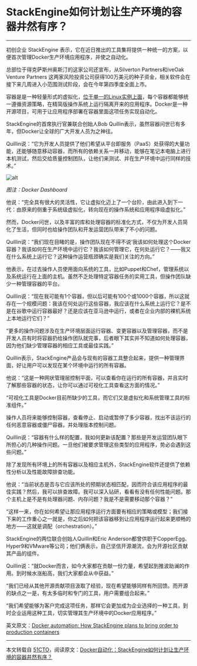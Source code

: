 # StackEngine如何计划让生产环境的容器井然有序？

---

初创企业 StackEngine 表示，它在近日推出的工具集将提供一种统一的方案，以便首次管理Docker生产环境应用程序，并使之自动化。

总部位于得克萨斯州奥斯汀的这家公司还宣布，从Silverton Partners和iveOak Venture Partners 这两家风险投资公司获得100万美元的种子资金，相关软件会在接下来几周进入小范围测试阶段，会在今年第四季度全面上市。

容器是是一种轻量形式的虚拟化，[位于单一的Linux实例上面](http://www.zdnet.com/docker-and-linux-containers-red-hat-opens-up-on-the-issues-7000031178/)，每个容器都能够统一遵循资源策略，在精简版操作系统上运行隔离开来的应用程序。Docker是一种开源项目，可用于让应用程序部署在容器里面这项任务实现自动化。

StackEngine的首席执行官兼联合创始人Bob Quillin表示，虽然容器问世已有多年，但Docker让全球的广大开发人员为之神往。

Quillin说：“它为开发人员提供了他们希望从平台即服务（PaaS）处获得的大量功能，还能够随意移动容器，而所有的依赖关系一并移动，能够在笔记本电脑上进行本机测试，然后交给质量控制团队，让他们来测试、并在生产环境中运行同样的技术。”

![alt](http://resource.docker.cn/stackengine.jpg)

*图注：Docker Dashboard*

他说：“完全具有很大的灵活性，它让虚拟化迈上了一个台阶，由此进入到下一代：由原来的侧重于系统级虚拟化，转向现在的操作系统和应用程序级虚拟化。”

然而，Docker问世，以及丰富的库和处理容器的标准化方式，不仅为开发人员简化了生活，但同时也给操作团队和开发运营团队带来了不小的问题。

Quillin说：“我们现在目睹的是，操作团队现在不得不说‘我该如何处理这个Docker容器？我该如何在生产环境中运行它？我该如何管理它，在何处运行它？――我又在什么系统上运行它？这种操作运营瓶颈确实是我们关注的方向。”

他表示，在过去操作人员使用面向系统的工具，比如Puppet和Chef，管理系统以及系统运行在上面的主机。虽然不乏处理特定容器任务的实用工具，但操作团队缺少一种管理容器的平台。

Quillin说：“现在我可能有1个容器，但以后可能有100个或1000个容器，所以这就存在一个规模问题：我该在何处运行这些容器，我应该在什么系统上运行它？是不是在谷歌中运行容器最好？还是应该在亚马逊中运行，或者在企业内部的裸机系统上本地运行它们？”

“更多的操作问题涉及在生产环境层面运行容器、变更容器以及管理容器，而不是开发人员有时将容器扔给操作团队就完事，后者眼下其实并不知道如何处理容器，因为他们缺少管理容器的相应工具或最佳实践。”

Quillin表示，StackEngine产品会与现有的容器工具整合起来，提供一种管理界面，好让用户可以发现在某个环境中运行的所有容器。

他说：“这是一种网状管理层控制平面，可以查看你在运行的所有容器，并且实时了解那些容器的状态，让你可以通过可视化工具查看这方面的情况。”

“可视化工具是Docker目前所缺少的工具，而它们又是虚拟化和系统管理工具的标准组件。”

操作人员将来能够控制容器，查看停止、启动或暂停了多少容器，找出不该运行的任何恶意容器或僵尸容器，并处理版本控制问题。

Quillin说：“容器有什么样的配置，我如何更新该配置？那些是开发运营团队眼下所担心的几种操作问题。一旦他们被要求管理这些类型的应用程序，势必会遇到这些问题。”

除了发现所有环境上的所有容器以及相应主机外，StackEngine软件还提供了依赖性分析以及性能故障排查功能。

他说：“当前状态是否与它应该所处的预期状态相匹配，因而符合该应用程序的最佳实践？然后，我可以排查故障。我可以深入钻研，看看有没有任何性能问题。那个主机上是不是有处理器问题、内存问题？我是不是需要移动那个容器？”

“这样一来，你在如何希望让那应用程序运行方面要有相应的策略或模型；我们接下来的工作重心之一就是，你之后如何把该容器移到让应用程序运行起来更顺畅的地方――这就是调配（orchestration）。”

StackEngine的两位联合创始人Quillin和Eric Anderson都曾供职于CopperEgg、Hyper9和VMware等公司；他们俩表示，自己坚信开源潮流，会为开源社区贡献其产品的组件。

Quillin说：“就Docker而言，如今大家都在贡献一份力量，希望起到推波助澜的作用。到时候水涨船高，我们大家都会从中获益。”

“我们已经从其他开源贡献项目汲取了经验，现在希望能够同样有所回馈。而开源的缺点之一是，有太多临时和专门的工具，用户需要组合起来。”

“我们希望能够为客户完成这项任务，那样它会更加成为企业选择的一种工具，到时企业运用这种工具，切实管理其生产环境中的Docker应用程序。”

英文原文：[Docker automation: How StackEngine plans to bring order to production containers](http://www.zdnet.com/docker-automation-how-stackengine-plans-to-bring-order-to-production-containers-7000034202/)

---

本文转载自 [51CTO](http://cloud.51cto.com/art/201411/456105.htm)，阅读原文：[Docker自动化：StackEngine如何计划让生产环境的容器井然有序？](http://cloud.51cto.com/art/201411/456105.htm)